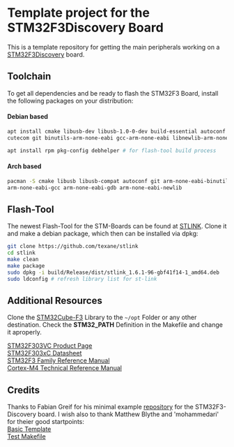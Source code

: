 # Template project for the STM32F3Discovery Board

This is a template repository for getting the main peripherals working on a [STM32F3Discovery](http://www.st.com/web/en/catalog/tools/FM116/SC959/SS1532/PF254044) board.

## Toolchain

To get all dependencies and be ready to flash the STM32F3 Board, install the following packages on your distribution:

#### Debian based
```bash
apt install cmake libusb-dev libusb-1.0-0-dev build-essential autoconf \
cutecom git binutils-arm-none-eabi gcc-arm-none-eabi libnewlib-arm-none-eabi

apt install rpm pkg-config debhelper # for flash-tool build process
```
#### Arch based
```bash
pacman -S cmake libusb libusb-compat autoconf git arm-none-eabi-binutils \
arm-none-eabi-gcc arm-none-eabi-gdb arm-none-eabi-newlib
```

## Flash-Tool

The newest Flash-Tool for the STM-Boards can be found at [STLINK](https://github.com/texane/stlink). Clone it and make a debian package, which then can be installed via dpkg:

```bash
git clone https://github.com/texane/stlink
cd stlink 
make clean
make package
sudo dpkg -i build/Release/dist/stlink_1.6.1-96-gbf41f14-1_amd64.deb
sudo ldconfig # refresh library list for st-link
```

## Additional Resources

Clone the [STM32Cube-F3](https://github.com/STMicroelectronics/STM32CubeF3) Library to the ```~/opt``` Folder or any other destination.
Check the **STM32_PATH** Definition in the Makefile and change it aproperly.

[STM32F303VC Product Page](http://www.st.com/web/catalog/mmc/FM141/SC1169/SS1576/LN1531/PF252054)  
[STM32F303xC Datasheet](http://www.st.com/st-web-ui/static/active/en/resource/technical/document/datasheet/DM00058181.pdf)  
[STM32F3 Family Reference Manual](http://www.st.com/st-web-ui/static/active/en/resource/technical/document/reference_manual/DM00043574.pdf)  
[Cortex-M4 Technical Reference Manual](http://infocenter.arm.com/help/topic/com.arm.doc.ddi0439c/DDI0439C_cortex_m4_r0p1_trm.pdf)  

## Credits
Thanks to Fabian Greif for his minimal example [repository](https://github.com/dergraaf/stm32f3_minimal) for the STM32F3-Discovery board.
I wish also to thank Matthew Blythe and 'mohammedari' for theier good startpoints:  
[Basic Template](https://github.com/mblythe86/stm32f3-discovery-basic-template)  
[Test Makefile](https://github.com/mohammedari/stm32f3discovery-test-c)  


